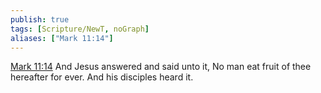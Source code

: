 ```yaml
---
publish: true
tags: [Scripture/NewT, noGraph]
aliases: ["Mark 11:14"]
---
```

[Mark 11:14](https://churchofjesuschrist.org/study/scriptures/nt/mark/11?lang=eng&id=p14#p14) And Jesus answered and said unto it, No man eat fruit of thee hereafter for ever. And his disciples heard it.
